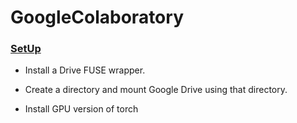# GoogleColaboratory

### [SetUp](https://github.com/ky-zhang/GoogleColaboratory/blob/master/setup.ipynb)

- Install a Drive FUSE wrapper.

- Create a directory and mount Google Drive using that directory.

- Install GPU version of torch